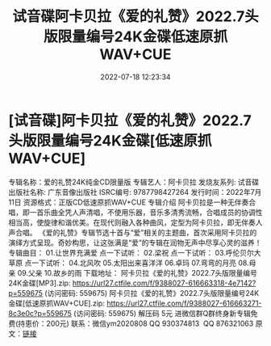﻿---
title: 试音碟阿卡贝拉《爱的礼赞》2022.7头版限量编号24K金碟低速原抓WAV+CUE
date: 2022-07-18 12:23:34
categories: 新碟专辑、稀有等精品
tags: 华语中文
---
# [试音碟]阿卡贝拉《爱的礼赞》2022.7头版限量编号24K金碟[低速原抓WAV+CUE]

专辑名称：爱的礼赞24K纯金CD限量版
专辑艺人：阿卡贝拉
发烧友系列: 试音碟
出版社名称: 广东音像出版社
ISRC编号:
9787798427264
发行时间：2022年7月11日
资源格式：正版CD低速原抓WAV+CUE
专辑介绍
阿卡贝拉是一种无伴奏合唱，即一首乐曲全凭人声清唱，不使用乐器，音乐多清秀流畅，合唱成员的协调性相当高，使旋律和谐优美。在现代则融入各种曲风，定型为阿卡贝拉，即无伴奏人声合唱。
《爱的礼赞》专辑节选十首与“爱”相关的主题曲，首次采用阿卡贝拉的演绎方式呈现。奇妙构思，让这张满是“爱”的专辑在润物无声中尽享心灵的滋养！
专辑曲目：
01.让世界充满爱
点一下试听：
02.梁祝
点一下试听：
03.呼伦贝尔大草原
点一下试听：
04.北风吹
05.太阳出来喜洋洋
06.卓玛
07.弯弯的月亮
08.母亲
09.父亲
10.故乡的雨
下载地址：
阿卡贝拉《爱的礼赞》2022.7头版限量编号24K金碟[MP3].zip: https://url27.ctfile.com/f/9388027-616663318-4e7142?p=559675
(访问密码: 559675)
阿卡贝拉《爱的礼赞》2022.7头版限量编号24K金碟[低速原抓WAV+CUE].zip: https://url27.ctfile.com/f/9388027-616663271-8c3e0c?p=559675
(访问密码: 559675)
解压码 5元
进微信群Q群终身新专辑免费(持恵价：200元)
联系：微信ym2020808 QQ
930374813  QQ 876321063
原文：[链接](https://blog.sina.com.cn/s/blog_1647c7e7601030yf6.html)